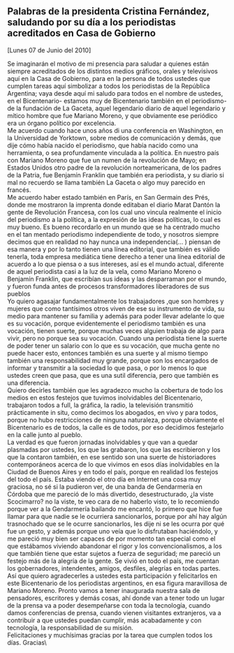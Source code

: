 Palabras de la presidenta Cristina Fernández, saludando por su día a los periodistas acreditados en Casa de Gobierno
--------------------------------------------------------------------------------------------------------------------

[Lunes 07 de Junio del 2010]

Se imaginarán el motivo de mi presencia para saludar a quienes están
siempre acreditados de los distintos medios gráficos, orales y
televisivos aquí en la Casa de Gobierno, para en la persona de todos
ustedes que cumplen tareas aquí simbolizar a todos los periodistas de la
República Argentina; vaya desde aquí mi saludo para todos en el nombre
de ustedes, en el Bicentenario- estamos muy de Bicentenario también en
el periodismo- de la fundación de La Gaceta, aquel legendario diario de
aquel legendario y mítico hombre que fue Mariano Moreno, y que
obviamente ese periódico era un órgano político por excelencia.\
 Me acuerdo cuando hace unos años di una conferencia en Washington, en
la Universidad de Yorktown, sobre medios de comunicación y demás, que
dije cómo había nacido el periodismo, que había nacido como una
herramienta, o sea profundamente vinculada a la política. En nuestro
país con Mariano Moreno que fue un numen de la revolución de Mayo; en
Estados Unidos otro padre de la revolución norteamericana, de los padres
de la Patria, fue Benjamín Franklin que también era periodista, y su
diario si mal no recuerdo se llama también La Gaceta o algo muy parecido
en francés.\
 Me acuerdo haber estado también en París, en San Germain des Prés,
donde me mostraron la imprenta donde editaban el diario Marat Dantón la
gente de Revolución Francesa, con los cual uno vincula realmente el
inicio del periodismo a la política, a la expresión de las ideas
políticas, lo cual es muy bueno. Es bueno recordarlo en un mundo que se
ha centrado mucho en el tan mentado periodismo independiente de todo, y
nosotros siempre decimos que en realidad no hay nunca una
independencia(... ) piensan de esa manera y por lo tanto tienen una
línea editorial, que también es válido tenerla, toda empresa mediática
tiene derecho a tener una línea editorial de acuerdo a lo que piensa o a
sus intereses, así es el mundo actual, diferente de aquel periodista
casi a la luz de la vela, como Mariano Moreno o Benjamín Franklin, que
escribían sus ideas y las desparraman por el mundo, y fueron funda antes
de procesos transformadores liberadores de sus pueblos\
 Yo quiero agasajar fundamentalmente los trabajadores ,que son hombres y
mujeres que como tantísimos otros viven de ese su instrumento de vida,
su medio para mantener su familia y además para poder llevar adelante lo
que es su vocación, porque evidentemente el periodismo también es una
vocación, tienen suerte, porque muchas veces alguien trabaja de algo
para vivir, pero no porque sea su vocación. Cuando una periodista tiene
la suerte de poder tener un salario con lo que es su vocación, que mucha
gente no puede hacer esto, entonces también es una suerte y al mismo
tiempo también una responsabilidad muy grande, porque son los encargados
de informar y transmitir a la sociedad lo que pasa, o por lo menos lo
que ustedes creen que pasa, que es una sutil diferencia, pero que
también es una diferencia.\
 Quiero decirles también que les agradezco mucho la cobertura de todo
los medios en estos festejos que tuvimos inolvidables del Bicentenario,
trabajaron todos a full, la gráfica, la radio, la televisión transmitió
prácticamente in situ, como decimos los abogados, en vivo y para todos,
porque no hubo restricciones de ninguna naturaleza, porque obviamente el
Bicentenario es de todos, la calle es de todos, por eso decidimos
festejarlo en la calle junto al pueblo.\
 La verdad es que fueron jornadas inolvidables y que van a quedar
plasmadas por ustedes, los que las grabaron, los que las escribieron y
los que la contaron también, en ese sentido son una suerte de
historiadores contemporáneos acerca de lo que vivimos en esos días
inolvidables en la Ciudad de Buenos Aires y en todo el país, porque en
realidad los festejos del todo el país. Estaba viendo el otro día en
Internet una cosa muy graciosa, no sé si la pudieron ver, de una banda
de Gendarmería en Córdoba que me pareció de lo más divertido,
desestructurado, ¿la viste Scocimarro? no la viste, te veo cara de no
haberlo visto, te lo recomiendo porque ver a la Gendarmería bailando me
encantó, lo primero que hice fue llamar para que nadie se le ocurriera
sancionarlos, porque por ahí hay algún trasnochado que se le ocurre
sancionarlos, les dije ni se les ocurra por qué fue un gesto, y además
porque uno veía que lo disfrutaban haciéndolo, y me pareció muy bien ser
capaces de por momento tan especial como el que estábamos viviendo
abandonar el rigor y los convencionalismos, a los que también tiene que
estar sujetos a fuerza de seguridad; me pareció un festejo más de la
alegría de la gente. Se vivió en todo el país, me cuentan los
gobernadores, intendentes, amigos, desfiles, alegrías en todas partes.
Así que quiero agradecerles a ustedes esta participación y felicitarlos
en este Bicentenario de los periodistas argentinos, en esa figura
maravillosa de Mariano Moreno. Pronto vamos a tener inaugurada nuestra
sala de pensadores, escritores y demás cosas, ahí donde van a tener todo
un lugar de la prensa va a poder desempeñarse con toda la tecnología,
cuando damos conferencias de prensa, cuando vienen visitantes
extranjeros, va a contribuir a que ustedes puedan cumplir, más
acabadamente y con tecnología, la responsabilidad de su misión.\
 Felicitaciones y muchísimas gracias por la tarea que cumplen todos los
días. Gracias\

